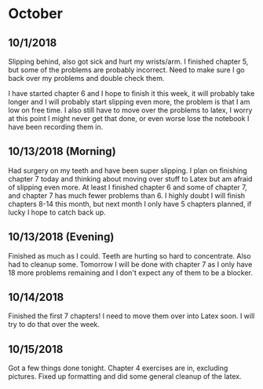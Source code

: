 # October

## 10/1/2018

Slipping behind, also got sick and hurt my wrists/arm.  I finished chapter 5, but some of the problems are probably incorrect.  Need to make sure I go back over my problems and double check them.

I have started chapter 6 and I hope to finish it this week, it will probably take longer and I will probably start slipping even more, the problem is that I am low on free time.  I also still have to move over the problems to latex, I worry at this point I might never get that done, or even worse lose the notebook I have been recording them in.

## 10/13/2018 (Morning)

Had surgery on my teeth and have been super slipping.  I plan on finishing chapter 7 today and thinking about moving over stuff to Latex but am afraid of slipping even more.  At least I finished chapter 6 and some of chapter 7, and chapter 7 has much fewer problems than 6.  I highly doubt I will finish chapters 8-14 this month, but next month I only have 5 chapters planned, if lucky I hope to catch back up.

## 10/13/2018 (Evening)

Finished as much as I could.  Teeth are hurting so hard to concentrate.  Also had to cleanup some.  Tomorrow I will be done with chapter 7 as I only have 18 more problems remaining and I don't expect any of them to be a blocker.

## 10/14/2018

Finished the first 7 chapters!  I need to move them over into Latex soon.  I will try to do that over the week.

## 10/15/2018

Got a few things done tonight.  Chapter 4 exercises are in, excluding pictures.  Fixed up formatting and did some general cleanup of the latex.